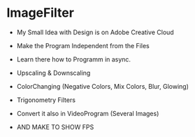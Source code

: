 # ImageFilter

*  My Small Idea with Design is on Adobe Creative Cloud
  
*  Make the Program Independent from the Files

*  Learn there how to Programm in async.

*  Upscaling & Downscaling
  
*  ColorChanging (Negative Colors, Mix Colors, Blur, Glowing)

*  Trigonometry Filters
    
*  Convert it also in VideoProgram (Several Images)
  
*  AND MAKE TO SHOW FPS

